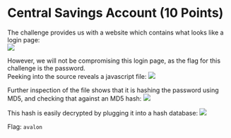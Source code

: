 # Central Savings Account (10 Points)  
  
The challenge provides us with a website which contains what looks like a login page:  
![](https://github.com/jazon-liu/ctf-writeups/blob/master/tjctf-2018/images/central-savings-account-1.PNG)  
  
However, we will not be compromising this login page, as the flag for this challenge is the password.  
Peeking into the source reveals a javascript file:
![](https://github.com/jazon-liu/ctf-writeups/blob/master/tjctf-2018/images/central-savings-account-4.PNG)

Further inspection of the file shows that it is hashing the password using MD5, and checking that against an MD5 hash:
![](https://github.com/jazon-liu/ctf-writeups/blob/master/tjctf-2018/images/central-savings-account-2.PNG)  
  
This hash is easily decrypted by plugging it into a hash database:
![](https://github.com/jazon-liu/ctf-writeups/blob/master/tjctf-2018/images/central-savings-account-3.PNG)  
  
Flag: ```avalon```
